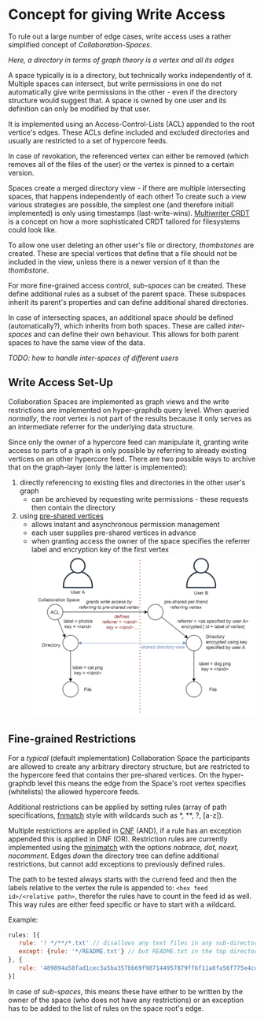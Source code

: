 # Concept for giving Write Access

To rule out a large number of edge cases, write access uses a rather simplified concept of *Collaboration-Spaces*.

*Here, a directory in terms of graph theory is a vertex and all its edges*

A space typically is is a directory, but technically works independently of it.
Multiple spaces can intersect, but write permissions in one do not automatically give write permissions in the other - even if the directory structure would suggest that.
A space is owned by one user and its definition can only be modified by that user.

It is implemented using an Access-Control-Lists (ACL) appended to the root vertice's edges.
These ACLs define included and excluded directories and usually are restricted to a set of hypercore feeds.

In case of revokation, the referenced vertex can either be removed (which removes all of the files of the user) or the vertex is pinned to a certain version.

Spaces create a merged directory view - if there are multiple intersecting spaces, that happens independently of each other!
To create such a view various strategies are possible, the simplest one (and therefore initiall implemented) is only using timestamps (last-write-wins).
[Multiwriter CRDT](https://github.com/fsteff/certacrypt/blob/master/docs/crdt.md) is a concept on how a more sophisticated CRDT tailored for filesystems could look like.

To allow one user deleting an other user's file or directory, *thombstones* are created. These are special vertices that define that a file should not be included in the view, unless there is a newer version of it than the *thombstone*.

For more fine-grained access control, *sub-spaces* can be created. These define additional rules as a subset of the parent space. These subspaces inherit its parent's properties and can define additional shared directories.

In case of intersecting spaces, an additional space *should* be defined (automatically?), which inherits from both spaces. These are called *inter-spaces* and can define their own behaviour. This allows for both parent spaces to have the same view of the data.

*TODO: how to handle inter-spaces of different users*

## Write Access Set-Up

Collaboration Spaces are implemented as graph views and the write restrictions are implemented on hyper-graphdb query level. When queried *normally*, the root vertex is not part of the results because it only serves as an intermediate referrer for the underlying data structure.

Since only the owner of a hypercore feed can manipulate it, granting write access to parts of a graph is only possible by referring to already existing vertices on an other hypercore feed.
There are two possible ways to archive that on the graph-layer (only the latter is implemented):

1. directly referencing to existing files and directories in the other user's graph
   - can be archieved by requesting write permissions - these requests then contain the directory
2. using [pre-shared vertices](./preshared-vertices.md)
    - allows instant and asynchronous permission management
    - each user supplies pre-shared vertices in advance
    - when granting access the owner of the space specifies the referrer label and encryption key of the first vertex
    ![preshared-node drawing](https://raw.githubusercontent.com/fsteff/certacrypt/master/docs/writeaccess-preshared-node.png)

## Fine-grained Restrictions

For a *typical* (default implementation) Collaboration Space the participants are allowed to create any arbitrary directory structure, but are restricted to the hypercore feed that contains ther pre-shared vertices.
On the hyper-graphdb level this means the edge from the Space's root vertex specifies (whitelists) the allowed hypercore feeds.

Additional restrictions can be applied by setting rules (array of path specifications, [fnmatch](https://www.man7.org/linux/man-pages/man3/fnmatch.3.html) style with wildcards such as *, **, ?, [a-z]).

Multiple restrictions are applied in [CNF](https://en.wikipedia.org/wiki/Conjunctive_normal_form) (AND), if a rule has an exception appended this is applied in DNF (OR).
Restriction rules are currently implemented using the [minimatch](https://www.npmjs.com/package/minimatch) with the options *nobrace, dot, noext, nocomment*.
Edges *down* the directory tree can define additional restrictions, but cannot add exceptions to previously defined rules.

The path to be tested always starts with the currend feed and then the labels relative to the vertex the rule is appended to:  `<hex feed id>/<relative path>`, therefor the rules have to count in the feed id as well. This way rules are either feed specific or have to start with a wildcard.

Example:

```JavaScript
rules: [{
   rule: '! */**/*.txt' // disallows any text files in any sub-directory and any feed
   except: {rule: '*/README.txt'} // but README.txt in the top directory is allowed
}, {
   rule: '489894a58fad1cec3a5ba357bb69f987144957879ff6f11a8fa56f775e4cdc8d/**/*' // restricts to this exact feed id
}]
```

In case of *sub-spaces*, this means these have either to be written by the owner of the space (who does not have any restrictions) or an exception has to be added to the list of rules on the space root's edge.
